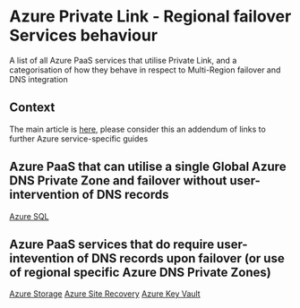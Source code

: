 # Azure Private Link - Regional failover Services behaviour

A list of all Azure PaaS services that utilise Private Link, and a categorisation of how they behave in respect to Multi-Region failover and DNS integration

## Context

The main article is [here](https://github.com/adstuart/azure-privatelink-multiregion), please consider this an addendum of links to further Azure service-specific guides

## Azure PaaS that can utilise a single Global Azure DNS Private Zone and failover without user-intervention of DNS records

[Azure SQL](https://youtu.be/weZ-SPO-tIc)

## Azure PaaS services that do require user-intevention of DNS records upon failover (or use of regional specific Azure DNS Private Zones)

[Azure Storage](https://youtu.be/bmFMNQkBf2A)
[Azure Site Recovery](https://youtu.be/_S5dA36SgsI)
[Azure Key Vault](https://learn.microsoft.com/en-us/azure/key-vault/general/private-link-diagnostics#dns-resolution-for-more-than-one-virtual-network)

